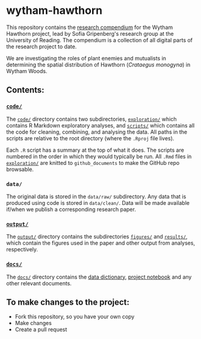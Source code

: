 # wytham-hawthorn

This repository contains the [research compendium](https://research-compendium.science) for the Wytham Hawthorn project, lead by Sofia Gripenberg's research group at the University of Reading. The compendium is a collection of all digital parts of the research project to date.

We are investigating the roles of plant enemies and mutualists in determining the spatial distribution of Hawthorn (*Crataegus monogyna*) in Wytham Woods.

## Contents:

### [`code/`](code/)
The [`code/`](code/) directory contains two subdirectories, [`exploration/`](code/exploration/) which contains R Markdown exploratory analyses, and [`scripts/`](code/scripts/) which contains all the code for cleaning, combining, and analysing the data. All paths in the scripts are relative to the root directory (where the `.Rproj` file lives).

Each `.R` script has a summary at the top of what it does. The scripts are numbered in the order in which they would typically be run. All `.Rmd` files in [`exploration/`](code/exploration/) are knitted to `github_documents` to make the GitHub repo browsable.

### `data/`
The original data is stored in the `data/raw/` subdirectory. Any data that is produced using code is stored in `data/clean/`. Data will be made available if/when we publish a corresponding research paper.

### [`output/`](output/)
The [`output/`](output/) directory contains the subdirectories [`figures/`](output/figures/) and [`results/`](output/results/), which contain the figures used in the paper and other output from analyses, respectively.

### [`docs/`](docs/)
The [`docs/`](docs/) directory contains the [data dictionary](docs/data-dictionary.md), [project notebook](docs/project-notebook.md) and any other relevant documents.

## To make changes to the project:
-  Fork this repository, so you have your own copy
-  Make changes
-  Create a pull request
